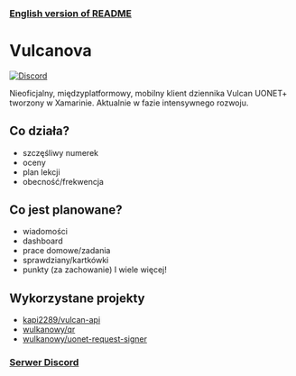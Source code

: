 ### [English version of README](README-en.md)

# Vulcanova
[![Discord](https://img.shields.io/discord/951860775503421460?style=for-the-badge)](https://discord.gg/GaCQknqRjT)

Nieoficjalny, międzyplatformowy, mobilny klient dziennika Vulcan UONET+ tworzony w Xamarinie. Aktualnie w fazie intensywnego rozwoju.

## Co działa?
- szczęśliwy numerek
- oceny
- plan lekcji
- obecność/frekwencja

## Co jest planowane?
- wiadomości
- dashboard
- prace domowe/zadania
- sprawdziany/kartkówki
- punkty (za zachowanie)
I wiele więcej!

## Wykorzystane projekty
* [kapi2289/vulcan-api](https://github.com/kapi2289/vulcan-api/)
* [wulkanowy/qr](https://github.com/wulkanowy/qr)
* [wulkanowy/uonet-request-signer](https://github.com/wulkanowy/uonet-request-signer)

### [Serwer Discord](https://discord.gg/GaCQknqRjT)
